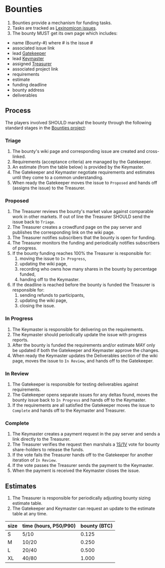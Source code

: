 # Bounties

1. Bounties provide a mechanism for funding tasks. 
1. Tasks are tracked as [Lexinomicon issues](https://github.com/ulex-opensource/Lexinomicon/issues).
1. The bounty MUST get its own page which includes:
* name (Bounty-#) where # is the issue #
* associated issue link
* lead [Gatekeeper](../../Roles/Gatekeeper)
* lead [Keymaster](../../Roles/Keymaster)
* assigned [Treasurer](../../Roles/Treasurer)
* associated project link
* requirements
* estimate
* funding deadline
* bounty address 
* deliverables

## Process

The players involved SHOULD marshal the bounty through the following standard stages in the [Bounties project](TBD):

### Triage

1. The bounty's wiki page and corresponding issue are created and cross-linked.
1. Requirements (acceptance criteria) are managed by the Gatekeeper.
1. An estimate (from the table below) is provided by the Keymaster.
1. The Gatekeeper and Keymaster negotiate requirements and estimates until they come to a common understanding.
1. When ready the Gatekeeper moves the issue to `Proposed` and hands off (assigns the issue) to the Treasurer.

### Proposed

1. The Treasurer reviews the bounty's market value against comparable work in other markets. If out of line the Treasurer SHOULD send the issue back to `Triage`.
1. The Treasurer creates a crowdfund page on the pay server and publishes the corresponding link on the wiki page.
1. The Treasurer notifies subscribers that the bounty is open for funding.
1. The Treasurer monitors the funding and periodically notifies subscribers of progress.
1. If the bounty funding reaches 100% the Treasurer is responsible for:
    1. moving the issue to `In Progress`,
    1. updating the wiki page,
    1. recording who owns how many shares in the bounty by percentage funded,
    1. handing off to the Keymaster.
1. If the deadline is reached before the bounty is funded the Treasurer is responsible for:
    1. sending refunds to participants, 
    1. updating the wiki page,
    1. closing the issue.

### In Progress

1. The Keymaster is responsible for delivering on the requirements.
1. The Keymaster should periodically update the issue with progress reports.
1. After the bounty is funded the requirements and/or estimate MAY only be updated if both the Gatekeeper and Keymaster approve the changes.
1. When ready the Keymaster updates the Deliverables section of the wiki page, moves the issue to `In Review`, and hands off to the Gatekeeper.

### In Review

1. The Gatekeeper is responsible for testing deliverables against requirements.
1. The Gatekeeper opens separate issues for any deltas found, moves the bounty issue back to `In Progress` and hands off to the Keymaster.
1. If the requirements are all satisfied the Gatekeeper moves the issue to `Complete` and hands off to the Keymaster and Treasurer.

### Complete

1. The Keymaster creates a payment request in the pay server and sends a link directly to the Treasurer.
1. The Treasurer verifies the request then marshals a [1S/1V](../../Process/Voting/Double-Democracy) vote for bounty share-holders to release the funds.
1. If the vote fails the Treasurer hands off to the Gatekeeper for another iteration of `In Review`.
1. If the vote passes the Treasurer sends the payment to the Keymaster.
1. When the payment is received the Keymaster closes the issue.

## Estimates

1. The Treasurer is responsible for periodically adjusting bounty sizing estimate table.
1. The Gatekeeper and Keymaster can request an update to the estimate table at any time.

| size | time (hours, P50/P90) | bounty (BTC) | 
| ---- | ----- | ----- |
| S    |  5/10 | 0.125 |
| M    | 10/20 | 0.250 |
| L    | 20/40 | 0.500 |
| XL   | 40/80 | 1.000 | 
